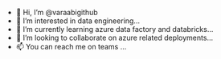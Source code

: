 - 👋 Hi, I’m @varaabigithub
- 👀 I’m interested in data engineering...
- 🌱 I’m currently learning azure data factory and databricks...
- 💞️ I’m looking to collaborate on azure related deployments...
- 📫 You can reach me on teams ...

<!---
varaabigithub/varaabigithub is a ✨ special ✨ repository because its `README.md` (this file) appears on your GitHub profile.
You can click the Preview link to take a look at your changes.
--->
